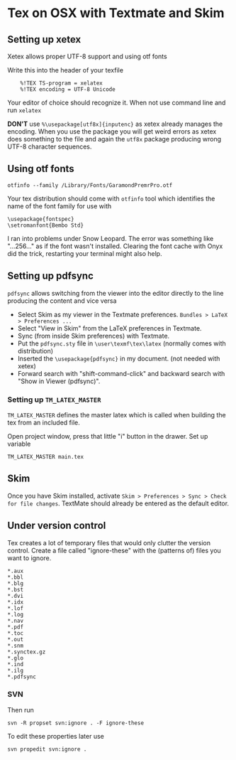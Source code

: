 # Tex on OSX with Textmate and Skim #

## Setting up xetex ##

Xetex allows proper UTF-8 support and using
otf fonts

Write this into the header of your texfile

    	%!TEX TS-program = xelatex
    	%!TEX encoding = UTF-8 Unicode

Your editor of choice should recognize it. When not use command line and run `xelatex`

**DON'T** use `%\usepackage[utf8x]{inputenc}` as xetex already manages the encoding. When you use the package you will get weird errors as xetex does something to the file and again the `utf8x` package producing wrong UTF-8 character sequences.

## Using otf fonts ##

    otfinfo --family /Library/Fonts/GaramondPremrPro.otf

Your tex distribution should come with `otfinfo` tool which identifies the name of the font family for use with

   	\usepackage{fontspec}
   	\setromanfont{Bembo Std}

I ran into problems under Snow Leopard. The error was something like "...256..." as if the font wasn't installed. Clearing the font cache with Onyx did the trick, restarting your terminal might also help.

## Setting up pdfsync ##

`pdfsync` allows switching from the viewer into the editor directly to the line producing the content and vice versa

- Select Skim as my viewer in the Textmate preferences. `Bundles > LaTeX > Preferences ...`
- Select "View in Skim" from the LaTeX preferences in Textmate.
- Sync (from inside Skim preferences) with Textmate.
- Put the `pdfsync.sty` file in `\user\texmf\tex\latex` (normally comes with distribution)
- Inserted the `\usepackage{pdfsync}` in my document. (not needed with xetex)
- Forward search with "shift-command-click" and backward search with "Show in Viewer (pdfsync)".

### Setting up `TM_LATEX_MASTER` ###

`TM_LATEX_MASTER` defines the master latex which is called when building the tex from an included file.

Open project window, press that little "i" button in the drawer. Set up variable

    TM_LATEX_MASTER main.tex

## Skim ##

Once you have Skim installed, activate `Skim > Preferences > Sync > Check for file changes`. TextMate should already be entered as the default editor.

## Under version control ##

Tex creates a lot of temporary files that would only clutter the version control. Create a file called "ignore-these" with the (patterns of) files you want to ignore.

    *.aux
    *.bbl
    *.blg
    *.bst
    *.dvi
    *.idx
    *.lof
    *.log
	*.nav
    *.pdf
    *.toc
    *.out
	*.snm
    *.synctex.gz
    *.glo
    *.ind
    *.ilg
    *.pdfsync

### SVN ###

Then run

    svn -R propset svn:ignore . -F ignore-these

To edit these properties later use  
	
	svn propedit svn:ignore .